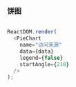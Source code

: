 
### 饼图


<!--start-code-->
```js

ReactDOM.render(
  <PieChart
    name="访问来源"
    data={data}
    legend={false}
    startAngle={210}
  />
);
```
<!--end-code-->
